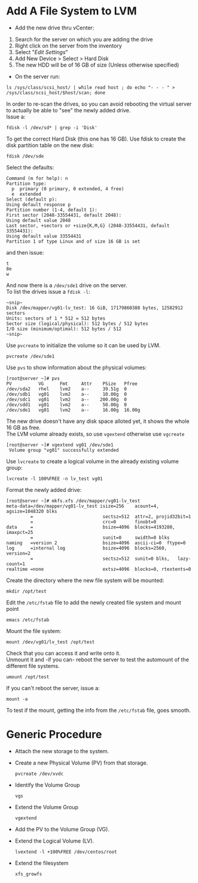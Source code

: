 # Add A File System to LVM

- Add the new drive thru vCenter:  
1. Search for the server on which you are adding the drive  
2. Right click on the server from the inventory  
3. Select "*Edit Settings*"  
4. Add New Device > Select > Hard Disk  
5. The new HDD will be of 16 GB of size (Unless otherwise specified)
- On the server run:

``ls /sys/class/scsi_host/ | while read host ; do echo "- - - " > /sys/class/scsi_host/$host/scan; done``

In order to re-scan the drives, so you can avoid rebooting the virtual server to actually be able to "see" the newly added drive.  
Issue a:  

    fdisk -l /dev/sd* | grep -i 'Disk'

To get the correct Hard Disk (this one has 16 GB).
Use fdisk to create the disk partition table on the new disk:  

    fdisk /dev/sde

Select the defaults:

    Command (m for help): n
    Partition type:
      p  primary (0 primary, 0 extended, 4 free)
      e  extended
    Select (default p):
    Using default response p
    Partition number (1-4, default 1):
    First sector (2048-33554431, default 2048):
    Using default value 2048
    Last sector, +sectors or +size{K,M,G} (2048-33554431, default 33554431):
    Using default value 33554431
    Partition 1 of type Linux and of size 16 GB is set

and then issue:  

    t 
    8e
    w

And now there is a ``/dev/sde1`` drive on the server.  
To list the drives issue a ``fdisk -l``:

    ~snip~
    Disk /dev/mapper/vg01-lv_test: 16 GiB, 17179860388 bytes, 12582912 sectors
    Units: sectors of 1 * 512 = 512 bytes
    Sector size (logical/physical): 512 bytes / 512 bytes
    I/O size (minimum/optimal): 512 bytes / 512
    ~snip~

Use ``pvcreate`` to initialize the volume so it can be used by LVM.  

``pvcreate /dev/sde1``  

Use ``pvs`` to show information about the physical volumes:  

    [root@server ~]# pvs
    PV          VG      Fmt     Attr    PSize   Pfree
    /dev/sda2   rhel    lvm2    a--     39.51g  0
    /dev/sdb1   vg01    lvm2    a--     10.00g  0
    /dev/sdc1   vg01    lvm2    a--    200.00g  0    
    /dev/sdd1   vg01    lvm2    a--     50.00g  0    
    /dev/sde1   vg01    lvm2    a--     16.00g  16.00g   

The new drive doesn't have any disk space alloted yet, it shows the whole 16 GB as free.  
The LVM volume already exists, so use ``vgextend`` otherwise use ``vgcreate``  

    [root@server ~]# vgextend vg01 /dev/sde1
     Volume group "vg01" successfully extended

Use ``lvcreate`` to create a logical volume in the already existing volume group:  

``lvcreate -l 100%FREE -n lv_test vg01``  

Format the newly added drive:  

    [root@server ~]# mkfs.xfs /dev/mapper/vg01-lv_test
    meta-data=/dev/mapper/vg01-lv_test isize=256    acount=4, agsize=1048320 blks
             =                          sectsz=512  attr=2, projid32bit=1
             =                          crc=0       finobt=0
    data     =                          bsize=4096  blocks=4193280, imaxpct=25
             =                          sunit=0     swidth=0 blks
    naming   =version 2                 bsize=4096  ascii-ci=0  ftype=0
    log      =internal log              bsize=4096  blocks=2560,    version=2
             =                          sectsz=512  sunit=0 blks,   lazy-count=1
    realtime =none                      extsz=4096  blocks=0, rtextents=0

Create the directory where the new file system will be mounted:

    mkdir /opt/test

Edit the ``/etc/fstab`` file to add the newly created file system and mount point  

    emacs /etc/fstab

Mount the file system:  

    mount /dev/vg01/lv_test /opt/test

Check that you can access it and write onto it.  
Unmount it and -if you can- reboot the server to test the automount of the different file systems.

    umount /opt/test

If you can't reboot the server, issue a:

    mount -a

To test if the mount, getting the info from the ``/etc/fstab`` file, goes smooth.

# Generic Procedure

* Attach the new storage to the system.
* Create a new Physical Volume (PV) from that storage.

  ``pvcreate /dev/xvdc``

* Identify the Volume Group

  ``vgs``

* Extend the Volume Group

  ``vgextend``

* Add the PV to the Volume Group (VG).

* Extend the Logical Volume (LV).

  ``lvextend -l +100%FREE /dev/centos/root``

* Extend the filesystem

  ``xfs_growfs``


